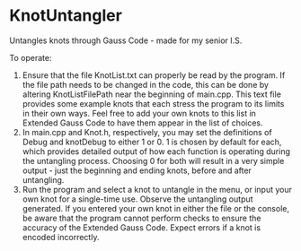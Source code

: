 # KnotUntangler
Untangles knots through Gauss Code - made for my senior I.S.

To operate:

1) Ensure that the file KnotList.txt can properly be read by the program. If the file path needs to be changed in the code, this can be done by altering KnotListFilePath near the beginning of main.cpp. This text file provides some example knots that each stress the program to its limits in their own ways. Feel free to add your own knots to this list in Extended Gauss Code to have them appear in the list of choices.
2) In main.cpp and Knot.h, respectively, you may set the definitions of Debug and knotDebug to either 1 or 0. 1 is chosen by default for each, which provides detailed output of how each function is operating during the untangling process. Choosing 0 for both will result in a very simple output - just the beginning and ending knots, before and after untangling.
3) Run the program and select a knot to untangle in the menu, or input your own knot for a single-time use. Observe the untangling output generated. If you entered your own knot in either the file or the console, be aware that the program cannot perform checks to ensure the accuracy of the Extended Gauss Code. Expect errors if a knot is encoded incorrectly.
